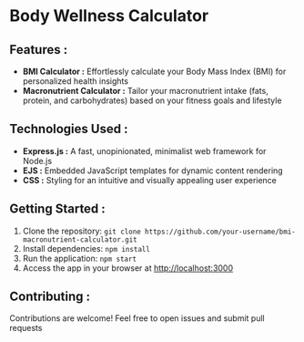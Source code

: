 # Body Wellness Calculator

## Features :
- **BMI Calculator :** Effortlessly calculate your Body Mass Index (BMI) for personalized health insights
- **Macronutrient Calculator :** Tailor your macronutrient intake (fats, protein, and carbohydrates) based on your fitness goals and lifestyle
  
## Technologies Used :
- **Express.js :** A fast, unopinionated, minimalist web framework for Node.js
- **EJS :** Embedded JavaScript templates for dynamic content rendering
- **CSS :** Styling for an intuitive and visually appealing user experience

## Getting Started :
1. Clone the repository: `git clone https://github.com/your-username/bmi-macronutrient-calculator.git`
2. Install dependencies: `npm install`
3. Run the application: `npm start`
4. Access the app in your browser at [http://localhost:3000](http://localhost:3000)

## Contributing :
Contributions are welcome! Feel free to open issues and submit pull requests
